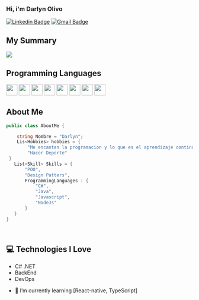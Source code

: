 
### Hi, i'm Darlyn Olivo




[![Linkedin Badge](https://img.shields.io/badge/-LinkedIn-blue?style=flat-square&logo=Linkedin&logoColor=white&link=https:https://www.linkedin.com/in/darlyn-olivo-8a209a254)](https://www.linkedin.com/in/darlyn-olivo-8a209a254) [![Gmail Badge](https://img.shields.io/badge/-Gmail-c14438?style=flat-square&logo=Gmail&logoColor=white&link=mailto:darlynolivo15@gmail.com)](mailto:darlynolivo15@gmail.com)


## My Summary
<img src = "https://github-readme-stats.vercel.app/api/top-langs/?username=Darlyn30&layout=compact">



## Programming Languages
<img src = 'https://github.com/MarikIshtar007/MarikIshtar007/blob/master/images/html.svg' width='30'/> <img src = 'https://github.com/MarikIshtar007/MarikIshtar007/blob/master/images/css.svg' width='30'/> <img src = 'https://github.com/MarikIshtar007/MarikIshtar007/blob/master/images/js.svg' width='30'/>
<img src = 'https://github.com/MarikIshtar007/MarikIshtar007/blob/master/images/java.svg' width='30'/>
<img src = 'https://github.com/MarikIshtar007/MarikIshtar007/blob/master/images/nodejs.svg' width='30'/>
<img src = 'https://github.com/MarikIshtar007/MarikIshtar007/blob/master/images/git.svg' width='30'/>
<img src = 'https://github.com/MarikIshtar007/MarikIshtar007/blob/master/images/sql.svg' width='30'/>
<img src = 'https://github.com/MarikIshtar007/MarikIshtar007/blob/master/images/php.svg' width='30'/>
 



## About Me
 ```c#
public class AboutMe {

     string Nombre = "Darlyn";
     Lis<Hobbies> hobbies = {
         "Me encantan la programacion y lo que es el aprendizaje continuo",
         "Hacer Deporte"
  }
    List<Skill> Skills = {
        "POO",
        "Design Patters",
        ProgrammingLanguages : {
            "C#",
            "Java",
            "Javascript",
            "NodeJs"
        }
    }
}

	
 ```

## :computer: Technologies I Love
* C# .NET
* BackEnd
* DevOps

- 🌱 I’m currently learning [React-native, TypeScript]
